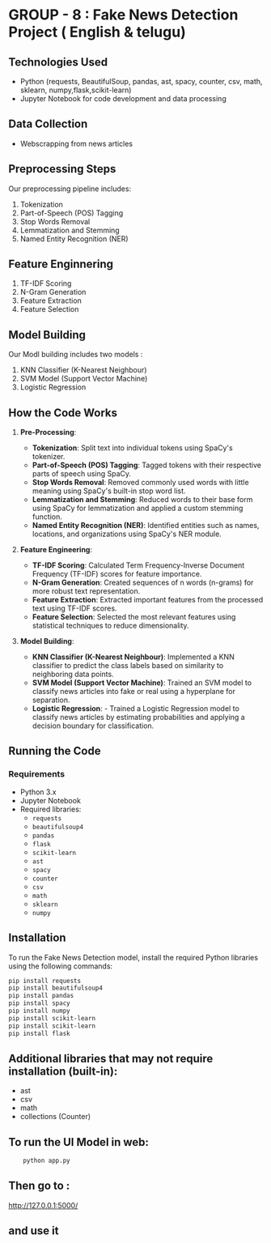  # GROUP - 8 : Fake News Detection Project ( English & telugu)

## Technologies Used
- Python (requests, BeautifulSoup, pandas, ast, spacy, counter, csv, math, sklearn, numpy,flask,scikit-learn)
- Jupyter Notebook for code development and data processing

## Data Collection
- Webscrapping from news articles

## Preprocessing Steps

Our preprocessing pipeline includes:
1. Tokenization  
2. Part-of-Speech (POS) Tagging  
3. Stop Words Removal  
4. Lemmatization and Stemming  
5. Named Entity Recognition (NER)  


## Feature Enginnering

1. TF-IDF Scoring  
2. N-Gram Generation  
3. Feature Extraction
4. Feature Selection


## Model Building

Our Modl building includes two models :
1. KNN Classifier (K-Nearest Neighbour)
2. SVM Model (Support Vector Machine)
3. Logistic Regression 

## How the Code Works

1. **Pre-Processing**: 
    - **Tokenization**: Split text into individual tokens using SpaCy's tokenizer.  
    - **Part-of-Speech (POS) Tagging**: Tagged tokens with their respective parts of speech using SpaCy.  
    - **Stop Words Removal**: Removed commonly used words with little meaning using SpaCy's built-in stop word list.  
    - **Lemmatization and Stemming**: Reduced words to their base form using SpaCy for lemmatization and applied a custom stemming function.
    - **Named Entity Recognition (NER)**: Identified entities such as names, locations, and organizations using SpaCy's NER module.  
      

2. **Feature Engineering**:  
    - **TF-IDF Scoring**: Calculated Term Frequency-Inverse Document Frequency (TF-IDF) scores for feature importance.  
    - **N-Gram Generation**: Created sequences of n words (n-grams) for more robust text representation.
    - **Feature Extraction**: Extracted important features from the processed text using TF-IDF scores.  
    - **Feature Selection**: Selected the most relevant features using statistical techniques to reduce dimensionality.  

3. **Model Building**:  
    - **KNN Classifier (K-Nearest Neighbour)**: Implemented a KNN classifier to predict the class labels based on similarity to neighboring data points.  
    - **SVM Model (Support Vector Machine)**: Trained an SVM model to classify news articles into fake or real using a hyperplane for separation.  
    - **Logistic Regression**: - Trained a Logistic Regression model to classify news articles by estimating probabilities and applying a decision boundary for classification.  

## Running the Code

### Requirements
- Python 3.x
- Jupyter Notebook
- Required libraries:
  - `requests`
  - `beautifulsoup4`
  - `pandas`
  - `flask`
  - `scikit-learn`
  - `ast`
  - `spacy`
  - `counter`
  - `csv`
  - `math`
  - `sklearn`
  - `numpy`

## Installation  

To run the Fake News Detection model, install the required Python libraries using the following commands:  

```bash
pip install requests
pip install beautifulsoup4
pip install pandas
pip install spacy
pip install numpy
pip install scikit-learn
pip install scikit-learn
pip install flask
```

## Additional libraries that may not require installation (built-in):
- ast
- csv
- math
- collections (Counter)

## To run the UI Model in web:
```bash
    python app.py
```
## Then go to :
http://127.0.0.1:5000/

## and use it